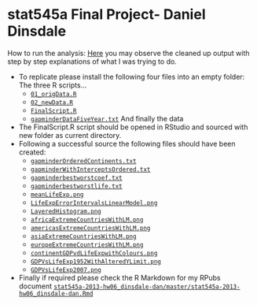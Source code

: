 stat545a Final Project- Daniel Dinsdale
===============================
How to run the analysis:
[Here](http://rpubs.com/danieldinsdale/stat545a-2013-hw06_dinsdale-dan) you may observe the cleaned up output with step by step explanations of what I was trying to do. 

* To replicate please install the following four files into an empty folder:
The three R scripts...
	- [`01_origData.R`](https://raw.github.com/danieldinsdale/stat545a-2013-hw06_dinsdale-dan/master/01_origData.R)
	- [`02_newData.R`](https://raw.github.com/danieldinsdale/stat545a-2013-hw06_dinsdale-dan/master/02_newData.R)
	- [`FinalScript.R`](https://raw.github.com/danieldinsdale/stat545a-2013-hw06_dinsdale-dan/master/FinalScript.R)
	- [`gapminderDataFiveYear.txt`](https://raw.github.com/danieldinsdale/stat545a-2013-hw06_dinsdale-dan/master/gapminderDataFiveYear.txt) And finally the data
* The FinalScript.R script should be opened in RStudio and sourced with new folder as current directory.
* Following a successful source the following files should have been created:
	- [`gapminderOrderedContinents.txt`](https://raw.github.com/danieldinsdale/stat545a-2013-hw06_dinsdale-dan/master/gapminderOrderedContinents.txt)
	- [`gapminderWithInterceptsOrdered.txt`](https://raw.github.com/danieldinsdale/stat545a-2013-hw06_dinsdale-dan/master/gapminderWithInterceptsOrdered.txt)
	- [`gapminderbestworstcoef.txt`](https://raw.github.com/danieldinsdale/stat545a-2013-hw06_dinsdale-dan/master/gapminderbestworstcoef.txt)
	- [`gapminderbestworstlife.txt`](https://raw.github.com/danieldinsdale/stat545a-2013-hw06_dinsdale-dan/master/gapminderbestworstlife.txt)
	- [`meanLifeExp.png`](https://raw.github.com/danieldinsdale/stat545a-2013-hw06_dinsdale-dan/master/Images/meanLifeExp.png)
	- [`LifeExpErrorIntervalsLinearModel.png`](https://raw.github.com/danieldinsdale/stat545a-2013-hw06_dinsdale-dan/master/Images/LifeExpErrorIntervalsLinearModel.png)	
	- [`LayeredHistogram.png`](https://raw.github.com/danieldinsdale/stat545a-2013-hw06_dinsdale-dan/master/Images/LayeredHistogram.png)
	- [`africaExtremeCountriesWithLM.png`](https://raw.github.com/danieldinsdale/stat545a-2013-hw06_dinsdale-dan/master/Images/africaExtremeCountriesWithLM.png)
	- [`americasExtremeCountriesWithLM.png`](https://raw.github.com/danieldinsdale/stat545a-2013-hw06_dinsdale-dan/master/Images/americasExtremeCountriesWithLM.png)
	- [`asiaExtremeCountriesWithLM.png`](https://raw.github.com/danieldinsdale/stat545a-2013-hw06_dinsdale-dan/master/Images/asiaExtremeCountriesWithLM.png)
	- [`europeExtremeCountriesWithLM.png`](https://raw.github.com/danieldinsdale/stat545a-2013-hw06_dinsdale-dan/master/Images/europeExtremeCountriesWithLM.png)
	- [`continentGDPvdLifeExpwithColours.png`](https://raw.github.com/danieldinsdale/stat545a-2013-hw06_dinsdale-dan/master/Images/continentGDPvdLifeExpwithColours.png)
	- [`GDPVsLifeExp1952WithAlteredYLimit.png`](https://raw.github.com/danieldinsdale/stat545a-2013-hw06_dinsdale-dan/master/Images/GDPVsLifeExp1952WithAlteredYLimit.png)
	- [`GDPVsLifeExp2007.png`](https://raw.github.com/danieldinsdale/stat545a-2013-hw06_dinsdale-dan/master/Images/GDPVsLifeExp2007.png)
* Finally if required please check the R Markdown for my RPubs document [`stat545a-2013-hw06_dinsdale-dan/master/stat545a-2013-hw06_dinsdale-dan.Rmd`](https://raw.github.com/danieldinsdale/stat545a-2013-hw06_dinsdale-dan/master/stat545a-2013-hw06_dinsdale-dan.Rmd)
